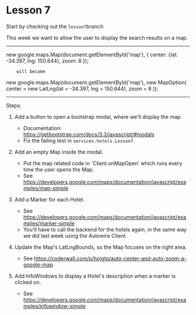 # Lesson 7

Start by checking out the `lesson7`branch

This week we want to allow the user to display the search results on a map.
  
----  


new google.maps.Map(document.getElementById('map'), {
          center: {lat: -34.397, lng: 150.644},
          zoom: 8
        });
        
        will become
        
        
new google.maps.Map(document.getElementById('map'), new MapOption(
          center = new LatLng(lat = -34.397, lng = 150.644),
          zoom = 8
        ));

----
Steps:


1. Add a button to open a bootstrap modal, where we'll display the map. 
    * Documentation: https://getbootstrap.com/docs/3.3/javascript/#modals
    * Fix the failing test in `services.hotels.Lesson7`.  

2. Add an empty Map inside the modal.
    * Put the map related code in `Client.onMapOpen' which runs every time the user opens the Map.
    * See https://developers.google.com/maps/documentation/javascript/examples/map-simple

3. Add a Marker for each Hotel. 
    * See https://developers.google.com/maps/documentation/javascript/examples/marker-simple
    * You'll have to call the backend for the hotels again, in the same way we did last week using the Autowire Client.

4. Update the Map's LatLngBounds, so the Map focuses on the right area. 
    * See https://coderwall.com/p/hojgtq/auto-center-and-auto-zoom-a-google-map

5. Add InfoWindows to display a Hotel's description when a marker is clicked on. 
    * See https://developers.google.com/maps/documentation/javascript/examples/infowindow-simple
 